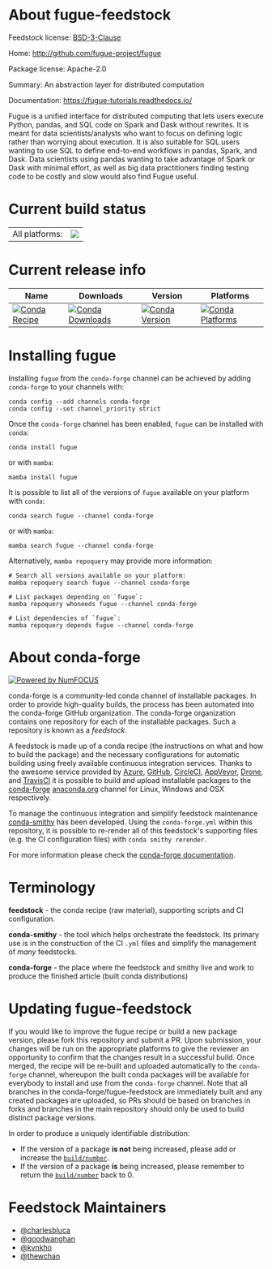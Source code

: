 About fugue-feedstock
=====================

Feedstock license: [BSD-3-Clause](https://github.com/conda-forge/fugue-feedstock/blob/main/LICENSE.txt)

Home: http://github.com/fugue-project/fugue

Package license: Apache-2.0

Summary: An abstraction layer for distributed computation

Documentation: https://fugue-tutorials.readthedocs.io/

Fugue is a unified interface for distributed computing that lets
 users execute Python, pandas, and SQL code on Spark and Dask
 without rewrites. It is meant for data scientists/analysts who want
 to focus on defining logic rather than worrying about execution. It
 is also suitable for SQL users wanting to use SQL to define
 end-to-end workflows in pandas, Spark, and Dask. Data scientists
 using pandas wanting to take advantage of Spark or Dask with
 minimal effort, as well as big data practitioners finding testing
 code to be costly and slow would also find Fugue useful.


Current build status
====================


<table><tr><td>All platforms:</td>
    <td>
      <a href="https://dev.azure.com/conda-forge/feedstock-builds/_build/latest?definitionId=14084&branchName=main">
        <img src="https://dev.azure.com/conda-forge/feedstock-builds/_apis/build/status/fugue-feedstock?branchName=main">
      </a>
    </td>
  </tr>
</table>

Current release info
====================

| Name | Downloads | Version | Platforms |
| --- | --- | --- | --- |
| [![Conda Recipe](https://img.shields.io/badge/recipe-fugue-green.svg)](https://anaconda.org/conda-forge/fugue) | [![Conda Downloads](https://img.shields.io/conda/dn/conda-forge/fugue.svg)](https://anaconda.org/conda-forge/fugue) | [![Conda Version](https://img.shields.io/conda/vn/conda-forge/fugue.svg)](https://anaconda.org/conda-forge/fugue) | [![Conda Platforms](https://img.shields.io/conda/pn/conda-forge/fugue.svg)](https://anaconda.org/conda-forge/fugue) |

Installing fugue
================

Installing `fugue` from the `conda-forge` channel can be achieved by adding `conda-forge` to your channels with:

```
conda config --add channels conda-forge
conda config --set channel_priority strict
```

Once the `conda-forge` channel has been enabled, `fugue` can be installed with `conda`:

```
conda install fugue
```

or with `mamba`:

```
mamba install fugue
```

It is possible to list all of the versions of `fugue` available on your platform with `conda`:

```
conda search fugue --channel conda-forge
```

or with `mamba`:

```
mamba search fugue --channel conda-forge
```

Alternatively, `mamba repoquery` may provide more information:

```
# Search all versions available on your platform:
mamba repoquery search fugue --channel conda-forge

# List packages depending on `fugue`:
mamba repoquery whoneeds fugue --channel conda-forge

# List dependencies of `fugue`:
mamba repoquery depends fugue --channel conda-forge
```


About conda-forge
=================

[![Powered by
NumFOCUS](https://img.shields.io/badge/powered%20by-NumFOCUS-orange.svg?style=flat&colorA=E1523D&colorB=007D8A)](https://numfocus.org)

conda-forge is a community-led conda channel of installable packages.
In order to provide high-quality builds, the process has been automated into the
conda-forge GitHub organization. The conda-forge organization contains one repository
for each of the installable packages. Such a repository is known as a *feedstock*.

A feedstock is made up of a conda recipe (the instructions on what and how to build
the package) and the necessary configurations for automatic building using freely
available continuous integration services. Thanks to the awesome service provided by
[Azure](https://azure.microsoft.com/en-us/services/devops/), [GitHub](https://github.com/),
[CircleCI](https://circleci.com/), [AppVeyor](https://www.appveyor.com/),
[Drone](https://cloud.drone.io/welcome), and [TravisCI](https://travis-ci.com/)
it is possible to build and upload installable packages to the
[conda-forge](https://anaconda.org/conda-forge) [anaconda.org](https://anaconda.org/)
channel for Linux, Windows and OSX respectively.

To manage the continuous integration and simplify feedstock maintenance
[conda-smithy](https://github.com/conda-forge/conda-smithy) has been developed.
Using the ``conda-forge.yml`` within this repository, it is possible to re-render all of
this feedstock's supporting files (e.g. the CI configuration files) with ``conda smithy rerender``.

For more information please check the [conda-forge documentation](https://conda-forge.org/docs/).

Terminology
===========

**feedstock** - the conda recipe (raw material), supporting scripts and CI configuration.

**conda-smithy** - the tool which helps orchestrate the feedstock.
                   Its primary use is in the construction of the CI ``.yml`` files
                   and simplify the management of *many* feedstocks.

**conda-forge** - the place where the feedstock and smithy live and work to
                  produce the finished article (built conda distributions)


Updating fugue-feedstock
========================

If you would like to improve the fugue recipe or build a new
package version, please fork this repository and submit a PR. Upon submission,
your changes will be run on the appropriate platforms to give the reviewer an
opportunity to confirm that the changes result in a successful build. Once
merged, the recipe will be re-built and uploaded automatically to the
`conda-forge` channel, whereupon the built conda packages will be available for
everybody to install and use from the `conda-forge` channel.
Note that all branches in the conda-forge/fugue-feedstock are
immediately built and any created packages are uploaded, so PRs should be based
on branches in forks and branches in the main repository should only be used to
build distinct package versions.

In order to produce a uniquely identifiable distribution:
 * If the version of a package **is not** being increased, please add or increase
   the [``build/number``](https://docs.conda.io/projects/conda-build/en/latest/resources/define-metadata.html#build-number-and-string).
 * If the version of a package **is** being increased, please remember to return
   the [``build/number``](https://docs.conda.io/projects/conda-build/en/latest/resources/define-metadata.html#build-number-and-string)
   back to 0.

Feedstock Maintainers
=====================

* [@charlesbluca](https://github.com/charlesbluca/)
* [@goodwanghan](https://github.com/goodwanghan/)
* [@kvnkho](https://github.com/kvnkho/)
* [@thewchan](https://github.com/thewchan/)

